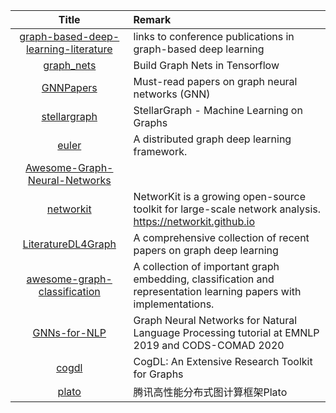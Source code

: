 | Title | Remark |
| :----: | :---- |
| [graph-based-deep-learning-literature](https://github.com/naganandy/graph-based-deep-learning-literature)|links to conference publications in graph-based deep learning|
|[graph_nets](https://github.com/deepmind/graph_nets)|Build Graph Nets in Tensorflow|
|[GNNPapers](https://github.com/thunlp/GNNPapers)|Must-read papers on graph neural networks (GNN)|
|[stellargraph](https://github.com/stellargraph/stellargraph)| StellarGraph - Machine Learning on Graphs|
|[euler](https://github.com/alibaba/euler)|A distributed graph deep learning framework.|
|[Awesome-Graph-Neural-Networks](https://github.com/nnzhan/Awesome-Graph-Neural-Networks)|
|[networkit](https://github.com/networkit/networkit)|NetworKit is a growing open-source toolkit for large-scale network analysis. https://networkit.github.io|
|[LiteratureDL4Graph](https://github.com/DeepGraphLearning/LiteratureDL4Graph)|A comprehensive collection of recent papers on graph deep learning|
|[awesome-graph-classification](https://github.com/benedekrozemberczki/awesome-graph-classification)|A collection of important graph embedding, classification and representation learning papers with implementations.|
|[GNNs-for-NLP](https://github.com/svjan5/GNNs-for-NLP)|Graph Neural Networks for Natural Language Processing tutorial at EMNLP 2019 and CODS-COMAD 2020|
|[cogdl](https://github.com/THUDM/cogdl)|CogDL: An Extensive Research Toolkit for Graphs |
|[plato](https://github.com/Tencent/plato)|腾讯高性能分布式图计算框架Plato|








